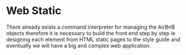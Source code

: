 # Web Static

There already exists a command interpreter for managing the AirBnB objects therefore it is necessary to build the front end step by step ie designing each element from HTML static pages to the style guide and eventually we will have a big and complex web application.

